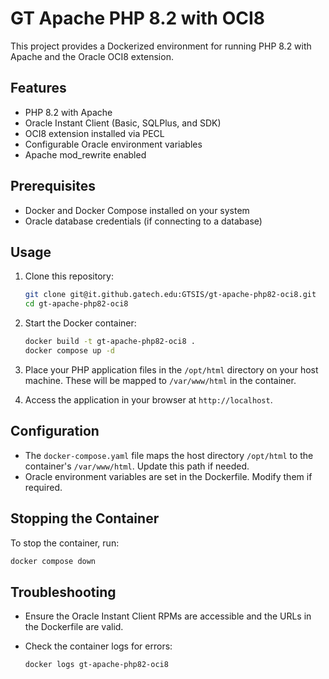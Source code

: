 # GT Apache PHP 8.2 with OCI8

This project provides a Dockerized environment for running PHP 8.2 with Apache and the Oracle OCI8 extension.

## Features

- PHP 8.2 with Apache
- Oracle Instant Client (Basic, SQLPlus, and SDK)
- OCI8 extension installed via PECL
- Configurable Oracle environment variables
- Apache mod_rewrite enabled

## Prerequisites

- Docker and Docker Compose installed on your system
- Oracle database credentials (if connecting to a database)

## Usage

1. Clone this repository:

   ```bash
   git clone git@it.github.gatech.edu:GTSIS/gt-apache-php82-oci8.git
   cd gt-apache-php82-oci8
   ```

2. Start the Docker container:

   ```bash
   docker build -t gt-apache-php82-oci8 .
   docker compose up -d
   ```

3. Place your PHP application files in the `/opt/html` directory on your host machine. These will be mapped to `/var/www/html` in the container.

4. Access the application in your browser at `http://localhost`.

## Configuration

- The `docker-compose.yaml` file maps the host directory `/opt/html` to the container's `/var/www/html`. Update this path if needed.
- Oracle environment variables are set in the Dockerfile. Modify them if required.

## Stopping the Container

To stop the container, run:

```bash
docker compose down
```

## Troubleshooting

- Ensure the Oracle Instant Client RPMs are accessible and the URLs in the Dockerfile are valid.
- Check the container logs for errors:

  ```bash
  docker logs gt-apache-php82-oci8
  ```
